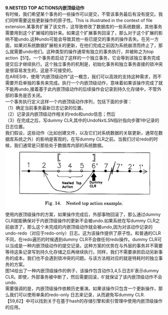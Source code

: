 **9.NESTED TOP ACTIONS内嵌顶级动作**  
有时候，我们希望某个事务的一些操作可以提交，不管该事务最后有没有提交。我们同样需要这些更新操作的原子性。This is illustrated in the context of file extension.某事务扩展了该文件，这导致修改了数据库的一些系统数据，其他事务需要用到这个扩展域的指针来。如果这个扩展事务回滚了，那么对于这个扩展的影响不能undo.这种undo可能会导致其他一些已提交的事务的操作丢失。在另一方面，如果对系统数据扩展相关的更新，在他们完成之前因为系统崩溃而终止了，那么就需要undo他们。这种类型的操作通常有独立的事务执行，并被称之为top action【51】。一个事务若启动了这样的一个独立事务，它会等到该独立事务完成提交后才继续执行。这个独立事务的机制是，初始化事务和独立事务直接的锁冲突是很容易发生的，这是不可接受的。  
在ARIES中，使用“内嵌顶级动作”这一概念，我们可以高效的支持这种需求，而不需要开启单独的事务来完成。执行一个内嵌顶级动作，意味着如果该操作完成了就不能再undo,接着基于此内嵌顶级动作的后续操作会记录到持久化存储中，不管外部的事务是否关闭。  
一个事务执行定义这样一个内嵌顶级动作序列，包括下面的步骤：  
（1）确定当前事务最新日志记录的位置。  
（2）记录该内嵌顶级动作相关的redo和undo信息；然后  
（3）在完成之后，写dummy CLR,其中的UndoNxtLSN指针指向步骤1中记录的日志位置。  
我们假设，这些动作（比如创建文件，以及它们对系统数据的关联更新，通常在数据库系统之外）的影响是客观的，在写dummy CLR之前。当我们讨论redo的时候，我们通常是只那些处于数据库内部的系统数据。  
![](./img/fig14.png)  
使用内嵌顶级操作的方案，如果操作完成后，外部事物回滚了，那么通过dummy CLR就能确保对于内嵌顶级操作的更新不会被undo.如果系统在写dummy CLR之前崩溃了，那么这个未完成的内嵌顶级动作就会被undo,因为对该动作记录的undo-redo（对应于redo-only）日志。这为该操作提供了原子性。和普通的CLR不同，在redo遍历的时候遇到dummy CLR不会做任何redo操作。dummy CLR可以当成是一种内嵌顶级动作的提交记录。这种方案的优势在与外层的事务并不需要等待这条记录写到持久化存储之后再继续执行。同样，我们不需要承担启动另新事务的成本。我们也不会遇到锁冲突的问题。与该方法相对应的就是特耗时的独立事务的方案。  
图14给出了一种内嵌顶级操作的例子，该操作包含动作3,4,5.日志6'表示dummy CLR。即使，外部事务被中断了，然后需要回滚，6'就保证了该内嵌顶级动作不会undo.   
需要强调的是，内嵌顶级操作依赖历史重演。如果该操作只包含一个更新操作，那么我们可以使用单条的redo-only 日志来记录，从而避免写dummy CLR.【59,62】中可以找到关于在基于hash的存储引擎和索引管理中使用内嵌顶级操作的应用。  